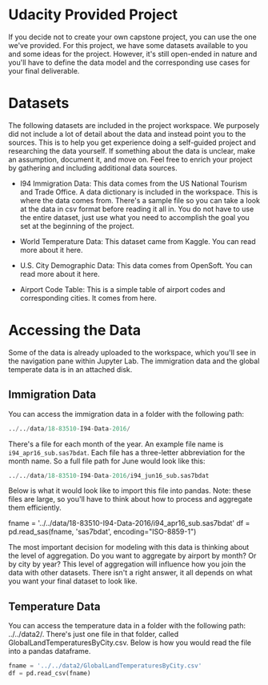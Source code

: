 # Udacity Provided Project
If you decide not to create your own capstone project, you can use the one we've provided. For this project, we have some datasets available to you and some ideas for the project. However, it's still open-ended in nature and you'll have to define the data model and the corresponding use cases for your final deliverable.

# Datasets
The following datasets are included in the project workspace. We purposely did not include a lot of detail about the data and instead point you to the sources. This is to help you get experience doing a self-guided project and researching the data yourself. If something about the data is unclear, make an assumption, document it, and move on. Feel free to enrich your project by gathering and including additional data sources.

* I94 Immigration Data: This data comes from the US National Tourism and Trade Office. A data dictionary is included in the workspace. This is where the data comes from. There's a sample file so you can take a look at the data in csv format before reading it all in. You do not have to use the entire dataset, just use what you need to accomplish the goal you set at the beginning of the project.

* World Temperature Data: This dataset came from Kaggle. You can read more about it here.
* U.S. City Demographic Data: This data comes from OpenSoft. You can read more about it here.
* Airport Code Table: This is a simple table of airport codes and corresponding cities. It comes from here.

# Accessing the Data

Some of the data is already uploaded to the workspace, which you'll see in the navigation pane within Jupyter Lab. The immigration data and the global temperate data is in an attached disk.

## Immigration Data
You can access the immigration data in a folder with the following path:

```python
../../data/18-83510-I94-Data-2016/
```

There's a file for each month of the year. An example file name is `i94_apr16_sub.sas7bdat`. Each file has a three-letter abbreviation for the month name. So a full file path for June would look like this:

```python
../../data/18-83510-I94-Data-2016/i94_jun16_sub.sas7bdat
```

Below is what it would look like to import this file into pandas. Note: these files are large, so you'll have to think about how to process and aggregate them efficiently.

fname = '../../data/18-83510-I94-Data-2016/i94_apr16_sub.sas7bdat'
df = pd.read_sas(fname, 'sas7bdat', encoding="ISO-8859-1")

The most important decision for modeling with this data is thinking about the level of aggregation. Do you want to aggregate by airport by month? Or by city by year? This level of aggregation will influence how you join the data with other datasets. There isn't a right answer, it all depends on what you want your final dataset to look like.

## Temperature Data

You can access the temperature data in a folder with the following path: ../../data2/. There's just one file in that folder, called GlobalLandTemperaturesByCity.csv. Below is how you would read the file into a pandas dataframe.

```python
fname = '../../data2/GlobalLandTemperaturesByCity.csv'
df = pd.read_csv(fname)
```
